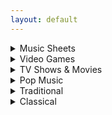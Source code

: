 ```yaml
---
layout: default
---
```


<details>
  <summary>Music Sheets</summary>
  
..*Can't Help Falling in Love (Intro)
..*Graduation Photo
..*Hallelujah
..*Illusionary Daytime Flute
..*Kiss the Rain
..*Love Like You (transcribed by Nezara)
..*Mitsuha's Theme - Kimi No Na wa (transcribed by Peri)
..*Superstition (transcribed by Nezara)
..*You are my Sunshine
</details>

<details>
  <summary>Video Games</summary>
  
*Dearly Beloved (Kingdom Hearts)
*Pokemon Center Theme
*Song of Storms - Legend of Zelda
*Super Mario NES Theme (simple version)
*Super Mario NES Theme (with chords)
*Sweden (Minecraft) - C418
*Threshold (Journey)
*Zelda's Lullaby (Ocarina of Time)
</details>

<details>
  <summary>TV Shows & Movies</summary>

*Always With Me - Spirited Away
*Binary Sunset - Star Wars
*Dango daikazoku - Kyoto Animation
*Davy Jones Theme - Pirates of the Caribbean
*Do-Re-Mi - The Sound of Music
*Godfather Theme - Speak Softly Love
*Harry Potter - Hedwig's Theme (Advanced)
*Little Boxes - Weeds
*Married Life - UP
*My Heart Will Go On - Titanic Theme
*Rugrats Theme
*Shiny (Moana)
*Somewhere Over the Rainbow (Advanced)
*穿越时空的思念
</details>

<details>
  <summary>Pop Music</summary>
  
*Eleanor Rigby (The Beatles)
*Hey Jude (The Beatles)
*Island in the Sun (Weezer)
*Kaze wo atsumete (Happy End, 1971)
*Last Christmas (first verse)
*Take on me (A-Ah)
*With a little help from my friends (The Beatles)
*Yellow Submarine (The Beatles)
*Yesterday (The Beatles)
*Young Dumb & Broke (Khalid)
</details>

<details>
  <summary>Traditional</summary>
  
*Amazing Grace (John Newton)
*American folk songs
*Scarborough Fair
</details>

<details>
  <summary>Classical</summary>
  
*Carol of the Bells
*Clair de Lune - Debussy
*Für Elise (Beethoven)
*Jesu, Joy of Man's Desiring
*Lullaby (Brahms)
*Ode to Joy (Beethoven)
</details>
